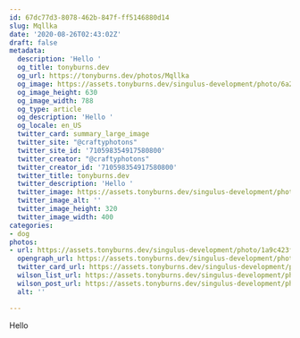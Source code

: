 ```yaml
---
id: 67dc77d3-8078-462b-847f-ff5146880d14
slug: Mqllka
date: '2020-08-26T02:43:02Z'
draft: false
metadata:
  description: 'Hello '
  og_title: tonyburns.dev
  og_url: https://tonyburns.dev/photos/Mqllka
  og_image: https://assets.tonyburns.dev/singulus-development/photo/6a29f00baf2ddcd00970782408aed86e.jpeg
  og_image_height: 630
  og_image_width: 788
  og_type: article
  og_description: 'Hello '
  og_locale: en_US
  twitter_card: summary_large_image
  twitter_site: "@craftyphotons"
  twitter_site_id: '710598354917580800'
  twitter_creator: "@craftyphotons"
  twitter_creator_id: '710598354917580800'
  twitter_title: tonyburns.dev
  twitter_description: 'Hello '
  twitter_image: https://assets.tonyburns.dev/singulus-development/photo/e3ed1e77d494d9f172c5238144b424cf.jpeg
  twitter_image_alt: ''
  twitter_image_height: 320
  twitter_image_width: 400
categories:
- dog
photos:
- url: https://assets.tonyburns.dev/singulus-development/photo/1a9c423f46d7d1dcac28747c86fce828.jpg
  opengraph_url: https://assets.tonyburns.dev/singulus-development/photo/1e4d26af62a890e527d8b399662ddab2.jpeg
  twitter_card_url: https://assets.tonyburns.dev/singulus-development/photo/e3ed1e77d494d9f172c5238144b424cf.jpeg
  wilson_list_url: https://assets.tonyburns.dev/singulus-development/photo/34f0f5558392a41dcfccc515073482a3.jpeg
  wilson_post_url: https://assets.tonyburns.dev/singulus-development/photo/6cd4182e734b2df5a9c9cf71c8979130.jpeg
  alt: ''

---
```


Hello
